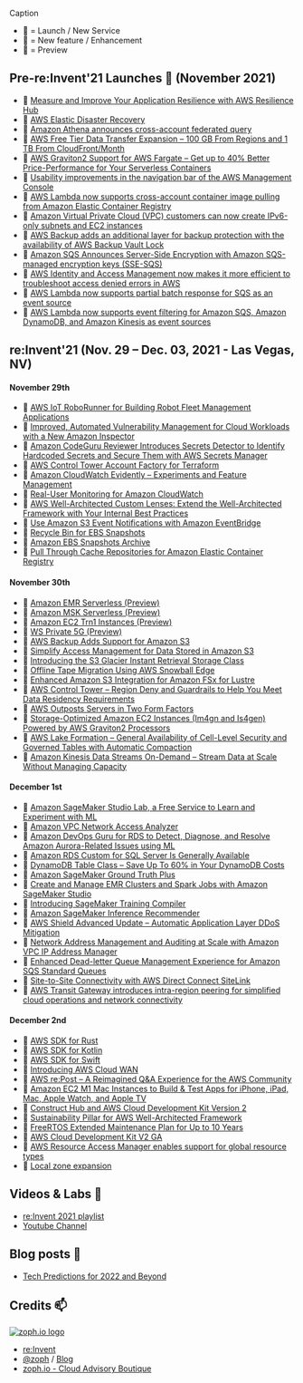 Caption
- 🚀 = Launch / New Service
- 🍫 = New feature / Enhancement
- 🌊 = Preview

## Pre-re:Invent'21 Launches 🚀 (November 2021)

- 🚀 [Measure and Improve Your Application Resilience with AWS Resilience Hub](https://aws.amazon.com/blogs/aws/monitor-and-improve-your-application-resiliency-with-resilience-hub/)
- 🚀 [AWS Elastic Disaster Recovery](https://aws.amazon.com/blogs/aws/scalable-cost-effective-disaster-recovery-in-the-cloud/)
- 🍫 [Amazon Athena announces cross-account federated query](https://aws.amazon.com/about-aws/whats-new/2021/11/amazon-athena-announces-cross-account-federated-query/)
- 🍫 [AWS Free Tier Data Transfer Expansion – 100 GB From Regions and 1 TB From CloudFront/Month](https://aws.amazon.com/blogs/aws/aws-free-tier-data-transfer-expansion-100-gb-from-regions-and-1-tb-from-amazon-cloudfront-per-month/)
- 🍫 [AWS Graviton2 Support for AWS Fargate – Get up to 40% Better Price-Performance for Your Serverless Containers](https://aws.amazon.com/blogs/aws/announcing-aws-graviton2-support-for-aws-fargate-get-up-to-40-better-price-performance-for-your-serverless-containers/)
- 🍫 [Usability improvements in the navigation bar of the AWS Management Console](https://aws.amazon.com/about-aws/whats-new/2021/11/aws-management-console-navigation-bar-improvements/)
- 🍫 [AWS Lambda now supports cross-account container image pulling from Amazon Elastic Container Registry](https://aws.amazon.com/about-aws/whats-new/2021/11/aws-lambda-support-cross-account-image-amazon-elastic-container-registry/)
- 🍫 [Amazon Virtual Private Cloud (VPC) customers can now create IPv6-only subnets and EC2 instances](https://aws.amazon.com/about-aws/whats-new/2021/11/amazon-virtual-private-cloud-ipv6-subnets-ec2-instances/)
- 🍫 [AWS Backup adds an additional layer for backup protection with the availability of AWS Backup Vault Lock](https://aws.amazon.com/about-aws/whats-new/2021/10/aws-backup-backup-protection-aws-backup-vault-lock/)
- 🍫 [Amazon SQS Announces Server-Side Encryption with Amazon SQS-managed encryption keys (SSE-SQS)](https://aws.amazon.com/about-aws/whats-new/2021/11/amazon-sqs-server-side-encryption-keys-sse/)
- 🍫 [AWS Identity and Access Management now makes it more efficient to troubleshoot access denied errors in AWS](https://aws.amazon.com/about-aws/whats-new/2021/11/aws-identity-access-management-efficient-troubleshoot-error/)
- 🍫 [AWS Lambda now supports partial batch response for SQS as an event source](https://aws.amazon.com/about-aws/whats-new/2021/11/aws-lambda-partial-batch-response-sqs-event-source/)
- 🍫 [AWS Lambda now supports event filtering for Amazon SQS, Amazon DynamoDB, and Amazon Kinesis as event sources](https://aws.amazon.com/about-aws/whats-new/2021/11/aws-lambda-event-filtering-amazon-sqs-dynamodb-kinesis-sources/)

## re:Invent'21 (Nov. 29 – Dec. 03, 2021 - Las Vegas, NV)

#### November 29th

- 🌊 [AWS IoT RoboRunner for Building Robot Fleet Management Applications](https://aws.amazon.com/blogs/aws/preview-aws-iot-roborunner-for-building-robot-fleet-management-applications/)
- 🚀 [Improved, Automated Vulnerability Management for Cloud Workloads with a New Amazon Inspector](https://aws.amazon.com/blogs/aws/improved-automated-vulnerability-management-for-cloud-workloads-with-a-new-amazon-inspector/)
- 🍫 [Amazon CodeGuru Reviewer Introduces Secrets Detector to Identify Hardcoded Secrets and Secure Them with AWS Secrets Manager](https://aws.amazon.com/blogs/aws/codeguru-reviewer-secrets-detector-identify-hardcoded-secrets/)
- 🍫 [AWS Control Tower Account Factory for Terraform](https://aws.amazon.com/blogs/aws/new-aws-control-tower-account-factory-for-terraform/)
- 🍫 [Amazon CloudWatch Evidently – Experiments and Feature Management](https://aws.amazon.com/blogs/aws/cloudwatch-evidently/)
- 🍫 [Real-User Monitoring for Amazon CloudWatch](https://aws.amazon.com/blogs/aws/cloudwatch-rum/)
- 🍫 [AWS Well-Architected Custom Lenses: Extend the Well-Architected Framework with Your Internal Best Practices](https://aws.amazon.com/blogs/aws/well-architected-custom-lenses-internal-best-practices/)
- 🍫 [Use Amazon S3 Event Notifications with Amazon EventBridge](https://aws.amazon.com/blogs/aws/new-use-amazon-s3-event-notifications-with-amazon-eventbridge/)
- 🍫 [Recycle Bin for EBS Snapshots](https://aws.amazon.com/blogs/aws/new-recycle-bin-for-ebs-snapshots/)
- 🍫 [Amazon EBS Snapshots Archive](https://aws.amazon.com/blogs/aws/new-amazon-ebs-snapshots-archive/)
- 🍫 [Pull Through Cache Repositories for Amazon Elastic Container Registry](https://aws.amazon.com/blogs/aws/announcing-pull-through-cache-repositories-for-amazon-elastic-container-registry/)

#### November 30th

- 🌊 [Amazon EMR Serverless (Preview)](https://aws.amazon.com/about-aws/whats-new/2021/11/amazon-emr-serverless-preview/)
- 🌊 [Amazon MSK Serverless (Preview)](https://aws.amazon.com/about-aws/whats-new/2021/11/amazon-msk-serverless-public-preview/)
- 🌊 [Amazon EC2 Trn1 Instances (Preview)](https://aws.amazon.com/about-aws/whats-new/2021/11/amazon-ec2-trn1-instances/)
- 🌊 [WS Private 5G (Preview)](https://aws.amazon.com/about-aws/whats-new/2021/11/preview-aws-private-5g/)
- 🌊 [AWS Backup Adds Support for Amazon S3](https://aws.amazon.com/blogs/aws/preview-aws-backup-adds-support-for-amazon-s3/)
- 🍫 [Simplify Access Management for Data Stored in Amazon S3](https://aws.amazon.com/blogs/aws/new-simplify-access-management-for-data-stored-in-amazon-s3/)
- 🍫 [Introducing the S3 Glacier Instant Retrieval Storage Class](https://aws.amazon.com/blogs/aws/amazon-s3-glacier-is-the-best-place-to-archive-your-data-introducing-the-s3-glacier-instant-retrieval-storage-class/)
- 🍫 [Offline Tape Migration Using AWS Snowball Edge](https://aws.amazon.com/blogs/aws/new-offline-tape-migration-using-aws-snowball-edge/)
- 🍫 [Enhanced Amazon S3 Integration for Amazon FSx for Lustre](https://aws.amazon.com/blogs/aws/enhanced-amazon-s3-integration-for-amazon-fsx-for-lustre/)
- 🍫 [AWS Control Tower – Region Deny and Guardrails to Help You Meet Data Residency Requirements](https://aws.amazon.com/blogs/aws/new-for-aws-control-tower-region-deny-and-guardrails-to-help-you-meet-data-residency-requirements/)
- 🍫 [AWS Outposts Servers in Two Form Factors](https://aws.amazon.com/blogs/aws/new-aws-outposts-servers-in-two-form-factors/)
- 🍫 [Storage-Optimized Amazon EC2 Instances (Im4gn and Is4gen) Powered by AWS Graviton2 Processors](https://aws.amazon.com/blogs/aws/new-storage-optimized-amazon-ec2-instances-im4gn-and-is4gen-powered-by-aws-graviton2-processors/)
- 🍫 [AWS Lake Formation – General Availability of Cell-Level Security and Governed Tables with Automatic Compaction](https://aws.amazon.com/blogs/aws/aws-lake-formation-general-availability-of-cell-level-security-and-governed-tables-with-automatic-compaction/)
- 🍫 [Amazon Kinesis Data Streams On-Demand – Stream Data at Scale Without Managing Capacity](https://aws.amazon.com/blogs/aws/amazon-kinesis-data-streams-on-demand-stream-data-at-scale-without-managing-capacity/)

#### December 1st

- 🌊 [Amazon SageMaker Studio Lab, a Free Service to Learn and Experiment with ML](https://aws.amazon.com/blogs/aws/now-in-preview-amazon-sagemaker-studio-lab-a-free-service-to-learn-and-experiment-with-ml/)
- 🚀 [Amazon VPC Network Access Analyzer](https://aws.amazon.com/blogs/aws/new-amazon-vpc-network-access-analyzer/)
- 🍫 [Amazon DevOps Guru for RDS to Detect, Diagnose, and Resolve Amazon Aurora-Related Issues using ML](https://aws.amazon.com/blogs/aws/new-amazon-devops-guru-for-rds-to-detect-diagnose-and-resolve-amazon-aurora-related-issues-using-ml/)
- 🍫 [Amazon RDS Custom for SQL Server Is Generally Available](https://aws.amazon.com/blogs/aws/new-amazon-rds-custom-for-sql-server-is-generally-available/)
- 🍫 [DynamoDB Table Class – Save Up To 60% in Your DynamoDB Costs](https://aws.amazon.com/blogs/aws/new-dynamodb-table-class-save-up-to-60-in-your-dynamodb-costs/)
- 🍫 [Amazon SageMaker Ground Truth Plus](https://aws.amazon.com/blogs/aws/announcing-amazon-sagemaker-ground-truth-plus/)
- 🍫 [Create and Manage EMR Clusters and Spark Jobs with Amazon SageMaker Studio](https://aws.amazon.com/blogs/aws/new-create-and-manage-emr-clusters-and-spark-jobs-with-amazon-sagemaker-studio/)
- 🍫 [Introducing SageMaker Training Compiler](https://aws.amazon.com/blogs/aws/new-introducing-sagemaker-training-compiler/)
- 🍫 [Amazon SageMaker Inference Recommender](https://aws.amazon.com/blogs/aws/announcing-amazon-sagemaker-inference-recommender/)
- 🍫 [AWS Shield Advanced Update – Automatic Application Layer DDoS Mitigation](https://aws.amazon.com/blogs/aws/aws-shield-advanced-update-automatic-application-layer-ddos-mitigation/)
- 🍫 [Network Address Management and Auditing at Scale with Amazon VPC IP Address Manager](https://aws.amazon.com/blogs/aws/network-address-management-and-auditing-at-scale-with-amazon-vpc-ip-address-manager/)
- 🍫 [Enhanced Dead-letter Queue Management Experience for Amazon SQS Standard Queues](https://aws.amazon.com/blogs/aws/enhanced-dlq-management-sqs/)
- 🍫 [Site-to-Site Connectivity with AWS Direct Connect SiteLink](https://aws.amazon.com/blogs/aws/new-site-to-site-connectivity-with-aws-direct-connect-sitelink/)
- 🍫 [AWS Transit Gateway introduces intra-region peering for simplified cloud operations and network connectivity](https://aws.amazon.com/about-aws/whats-new/2021/12/aws-transit-gateway-intra-region-cloud-network/)

#### December 2nd

- 🌊 [AWS SDK for Rust](https://docs.aws.amazon.com/sdk-for-rust/latest/dg/getting-started.html)
- 🌊 [AWS SDK for Kotlin](https://aws.amazon.com/about-aws/whats-new/2021/12/aws-sdk-kotlin-developer-preview/)
- 🌊 [AWS SDK for Swift](https://aws.amazon.com/about-aws/whats-new/2021/12/aws-sdk-swift-developer-preview/)
- 🌊 [Introducing AWS Cloud WAN](https://aws.amazon.com/blogs/networking-and-content-delivery/introducing-aws-cloud-wan-preview/)
- 🚀 [AWS re:Post – A Reimagined Q&A Experience for the AWS Community](https://aws.amazon.com/blogs/aws/aws-repost-a-reimagined-qa-experience-for-the-aws-community/)
- 🍫 [Amazon EC2 M1 Mac Instances to Build & Test Apps for iPhone, iPad, Mac, Apple Watch, and Apple TV](https://aws.amazon.com/blogs/aws/use-amazon-ec2-m1-mac-instances-to-build-test-macos-ios-ipados-tvos-and-watchos-apps/)
- 🍫 [Construct Hub and AWS Cloud Development Kit Version 2](https://aws.amazon.com/blogs/aws/announcing-general-availability-of-construct-hub-and-aws-cloud-development-kit-version-2/)
- 🍫 [Sustainability Pillar for AWS Well-Architected Framework](https://aws.amazon.com/blogs/aws/sustainability-pillar-well-architected-framework/)
- 🍫 [FreeRTOS Extended Maintenance Plan for Up to 10 Years](https://aws.amazon.com/blogs/aws/new-freertos-extended-maintenance-plan-for-up-to-10-years/)
- 🍫 [AWS Cloud Development Kit V2 GA](https://aws.amazon.com/cdk/)
- 🍫 [AWS Resource Access Manager enables support for global resource types](https://aws.amazon.com/about-aws/whats-new/2021/12/aws-resource-access-manager-global-resource-types/)
- 🍫 [Local zone expansion](https://aws.amazon.com/about-aws/global-infrastructure/localzones/locations/)

## Videos & Labs 🍿

- [re:Invent 2021 playlist](https://www.youtube.com/playlist?list=PL2yQDdvlhXf9jfiZENJYPXX8GYUOzQCuT)
- [Youtube Channel](https://www.youtube.com/c/amazonwebservices/videos)

## Blog posts 📰

- [Tech Predictions for 2022 and Beyond](https://www.allthingsdistributed.com/2021/12/tech-prediction-for-2022-and-beyond.html)

## Credits 📫

[![zoph.io logo](https://zoph.io/img/logo-right.png)](https://zoph.io)
* [re:Invent](https://reinvent.awsevents.com/)
* [@zoph](https://twitter.com/zoph) / [Blog](https://zoph.me/)
* [zoph.io - Cloud Advisory Boutique](https://zoph.io)
